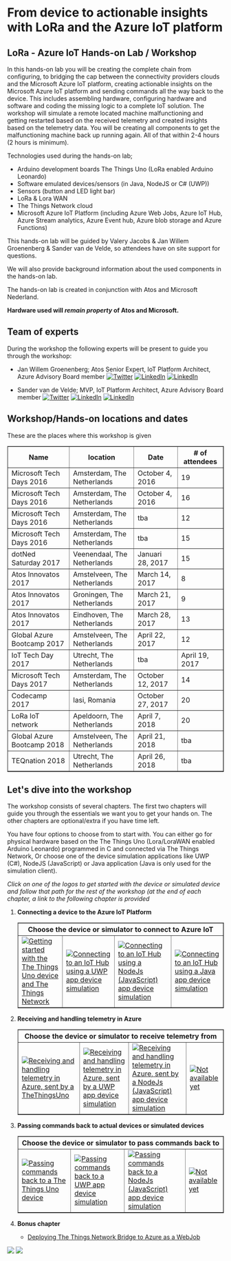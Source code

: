# From device to actionable insights with LoRa and the Azure IoT platform

## LoRa - Azure IoT Hands-on Lab / Workshop

In this hands-on lab you will be creating the complete chain from configuring, to bridging the cap between the connectivity providers clouds and the Microsoft Azure IoT platform, creating actionable insights on the Microsoft Azure IoT platform and sending commands all the way back to the device.
This includes assembling hardware, configuring hardware and software and coding the missing logic to a complete IoT solution.
The workshop will simulate a remote located machine malfunctioning and getting restarted based on the received telemetry and created insights based on the telemetry data.
You will be creating all components to get the malfunctioning machine back up running again.
All of that within 2-4 hours (2 hours is minimum).

Technologies used during the hands-on lab;

* Arduino development boards The Things Uno (LoRa enabled Arduino Leonardo)
* Software emulated devices/sensors (in Java, NodeJS or C# (UWP))
* Sensors (button and LED light bar)
* LoRa & Lora WAN
* The Things Network cloud
* Microsoft Azure IoT Platform (including Azure Web Jobs, Azure IoT Hub, Azure Stream analytics, Azure Event hub, Azure blob storage and Azure Functions)

This hands-on lab will be guided by Valery Jacobs & Jan Willem Groenenberg & Sander van de Velde, so attendees have on site support for questions.

We will also provide background information about the used components in the hands-on lab.

The hands-on lab is created in conjunction with Atos and Microsoft Nederland.

**Hardware used will *remain property* of Atos and Microsoft.**

## Team of experts

During the workshop the following experts will be present to guide you through the workshop:

* Jan Willem Groenenberg; Atos Senior Expert, IoT Platform Architect, Azure Advisory Board member [![Twitter](img/social/twitter.png)](https://twitter.com/jeeweetje) [![LinkedIn](img/social/linkedin.png)](https://www.linkedin.com/in/jwgroenenberg/) [![LinkedIn](img/social/wordpress.png)](https://jeeweetje.net)

* Sander van de Velde; MVP, IoT Platform Architect, Azure Advisory Board member [![Twitter](img/social/twitter.png)](https://twitter.com/svelde) [![LinkedIn](img/social/linkedin.png)](https://www.linkedin.com/in/sandervandevelde/) [![LinkedIn](img/social/wordpress.png)](https://blog.vandevelde-online.com)

## Workshop/Hands-on locations and dates

These are the places where this workshop is given 

<table border="1">
<thead>
<tr><th>Name</th><th>location</th><th>Date</th><th># of attendees</th></tr>
<thead>
<tbody>
<tr><td>Microsoft Tech Days 2016</td><td>Amsterdam, The Netherlands</td><td>October 4, 2016</td><td>19</td></tr>
<tr><td>Microsoft Tech Days 2016</td><td>Amsterdam, The Netherlands</td><td>October 4, 2016</td><td>16</td></tr>
<tr><td>Microsoft Tech Days 2016</td><td>Amsterdam, The Netherlands</td><td>tba</td><td>12</td></tr>
<tr><td>Microsoft Tech Days 2016</td><td>Amsterdam, The Netherlands</td><td>tba</td><td>15</td></tr>
<tr><td>dotNed Saturday 2017</td><td>Veenendaal, The Netherlands</td><td>Januari 28, 2017</td><td>15</td></tr>
<tr><td>Atos Innovatos 2017</td><td>Amstelveen, The Netherlands</td><td>March 14, 2017</td><td>8</td></tr>
<tr><td>Atos Innovatos 2017</td><td>Groningen, The Netherlands</td><td>March 21, 2017</td><td>9</td></tr>
<tr><td>Atos Innovatos 2017</td><td>Eindhoven, The Netherlands</td><td>March 28, 2017</td><td>13</td></tr>
<tr><td>Global Azure Bootcamp 2017</td><td>Amstelveen, The Netherlands</td><td>April 22, 2017</td><td>12</td></tr>
<tr><td>IoT Tech Day 2017</td><td>Utrecht, The Netherlands</td><td>tba</td><td>April 19, 2017</td></tr>
<tr><td>Microsoft Tech Days 2017</td><td>Amsterdam, The Netherlands</td><td>October 12, 2017</td><td>14</td></tr>
<tr><td>Codecamp 2017</td><td>Iasi, Romania</td><td>October 27, 2017</td><td>20</td></tr>
<tr><td>LoRa IoT network</td><td>Apeldoorn, The Netherlands</td><td>April 7, 2018</td><td>20</td></tr>
<tr><td>Global Azure Bootcamp 2018</td><td>Amstelveen, The Netherlands</td><td>April 21, 2018</td><td>tba</td></tr>
<tr><td>TEQnation 2018</td><td>Utrecht, The Netherlands</td><td>April 26, 2018</td><td>tba</td></tr>
</tbody>
</table>

## Let's dive into the workshop

The workshop consists of several chapters. The first two chapters will guide you through the essentials we want you to get your hands on. The other chapters are optional/extra if you have time left.

You have four options to choose from to start with. You can either go for physical hardware based on the The Things Uno (Lora/LoraWAN enabled Arduino Leonardo) programmed in C and connected via The Things Network, Or choose one of the device simulation applications like UWP (C#), NodeJS (JavaScript) or Java application (Java is only used for the simulation client).

*Click on one of the logos to get started with the device or simulated device and follow that path for the rest of the workshop (at the end of each chapter, a link to the following chapter is provided*

1. **Connecting a device to the Azure IoT Platform**

    <table border="1">
        <thead>
        <tr>
            <th colspan="4">Choose the device or simulator to connect to Azure IoT</th>
        </tr>
        <thead>
        <tbody>
        <tr>
            <td>
                <a href="TheThingsNetwork.md"><img src="img/Options/arduino.png" alt="Getting started with the The Things Uno device and The Things Network" /></a>
            </td>
            <td>
                <a href="UwpToIotHub.md"><img src="img/Options/windows.png" alt="Connecting to an IoT Hub using a UWP app device simulation" /></a>
            </td>
            <td>
                <a href="NodeJsToIotHub.md"><img src="img/Options/nodejs.png" alt="Connecting to an IoT Hub using a NodeJs (JavaScript) app device simulation" /></a>
            </td>
            <td>
                <a href="JavaToIotHub.md"><img src="img/Options/java.png" alt="Connecting to an IoT Hub using a Java app device simulation" /></a>
            </td>
        </tr>
        </tbody>
    </table>

2. **Receiving and handling telemetry in Azure**

    <table border="1">
        <thead>
        <tr>
            <th colspan="4">Choose the device or simulator to receive telemetry from</th>
        </tr>
        <thead>
        <tbody>
        <tr>
            <td>
                <a href="AzureTTN.md"><img src="img/Options/arduino.png" alt="Receiving and handling telemetry in Azure, sent by a TheThingsUno" /></a>
            </td>
            <td>
                <a href="AzureUWP.md"><img src="img/Options/windows.png" alt="Receiving and handling telemetry in Azure, sent by a UWP app device simulation" /></a>
            </td>
            <td>
                <a href="AzureNodeJs.md"><img src="img/Options/nodejs.png" alt="Receiving and handling telemetry in Azure, sent by a NodeJs (JavaScript) app device simulation" /></a>
            </td>
            <td>
                <a href="#"><img src="img/Options/java-optout.png" alt="Not available yet" /></a>
            </td>
        </tr>
        </tbody>
    </table>

3. **Passing commands back to actual devices or simulated devices**

    <table border="1">
        <thead>
        <tr>
            <th colspan="4">Choose the device or simulator to pass commands back to</th>
        </tr>
        <thead>
        <tbody>
        <tr>
            <td>
                <a href="CommandsTTN.md"><img src="img/Options/arduino.png" alt="Passing commands back to a The Things Uno device" /></a>
            </td>
            <td>
                <a href="CommandsUwp.md"><img src="img/Options/windows.png" alt="Passing commands back to a UWP app device simulation" /></a>
            </td>
            <td>
                <a href="CommandsNodeJs.md"><img src="img/Options/nodejs.png" alt="Passing commands back to a NodeJs (JavaScript) app device simulation" /></a>
            </td>
            <td>
                <a href="#"><img src="img/Options/java-optout.png" alt="Not available yet" /></a>
            </td>
        </tr>
        </tbody>
    </table>

4. **Bonus chapter**
   * [Deploying The Things Network Bridge to Azure as a WebJob](Webjob.md)

![](img/logos/microsoft.jpg) ![](img/logos/atos.png)
